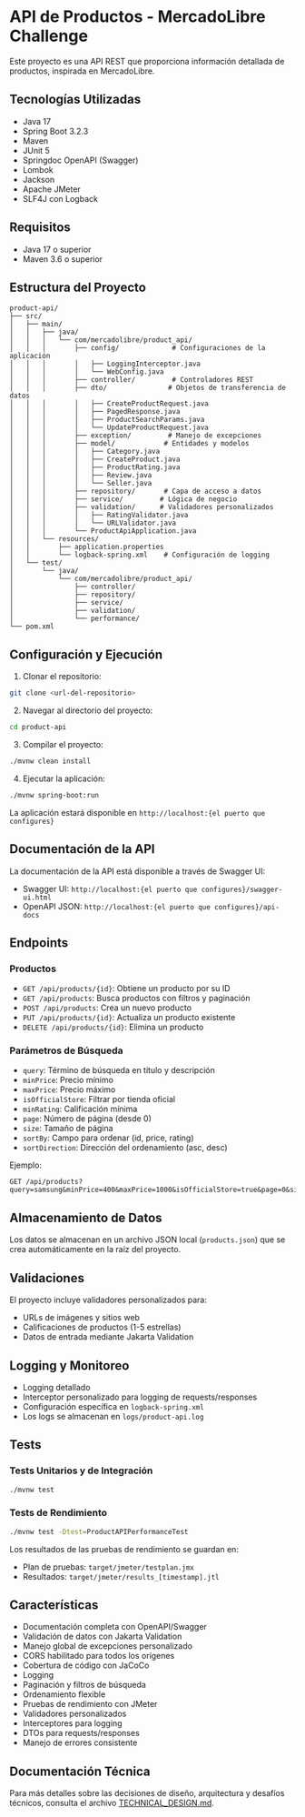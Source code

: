 # API de Productos - MercadoLibre Challenge

Este proyecto es una API REST que proporciona información detallada de productos, inspirada en MercadoLibre.

## Tecnologías Utilizadas

- Java 17
- Spring Boot 3.2.3
- Maven
- JUnit 5
- Springdoc OpenAPI (Swagger)
- Lombok
- Jackson
- Apache JMeter
- SLF4J con Logback

## Requisitos

- Java 17 o superior
- Maven 3.6 o superior

## Estructura del Proyecto

```
product-api/
├── src/
│   ├── main/
│   │   ├── java/
│   │   │   └── com/mercadolibre/product_api/
│   │   │       ├── config/             # Configuraciones de la aplicación
│   │   │       │   ├── LoggingInterceptor.java
│   │   │       │   └── WebConfig.java
│   │   │       ├── controller/         # Controladores REST
│   │   │       ├── dto/               # Objetos de transferencia de datos
│   │   │       │   ├── CreateProductRequest.java
│   │   │       │   ├── PagedResponse.java
│   │   │       │   ├── ProductSearchParams.java
│   │   │       │   └── UpdateProductRequest.java
│   │   │       ├── exception/         # Manejo de excepciones
│   │   │       ├── model/            # Entidades y modelos
│   │   │       │   ├── Category.java
│   │   │       │   ├── CreateProduct.java
│   │   │       │   ├── ProductRating.java
│   │   │       │   ├── Review.java
│   │   │       │   └── Seller.java
│   │   │       ├── repository/       # Capa de acceso a datos
│   │   │       ├── service/         # Lógica de negocio
│   │   │       ├── validation/      # Validadores personalizados
│   │   │       │   ├── RatingValidator.java
│   │   │       │   └── URLValidator.java
│   │   │       └── ProductApiApplication.java
│   │   └── resources/
│   │       ├── application.properties
│   │       └── logback-spring.xml    # Configuración de logging
│   └── test/
│       └── java/
│           └── com/mercadolibre/product_api/
│               ├── controller/
│               ├── repository/
│               ├── service/
│               ├── validation/
│               └── performance/
└── pom.xml
```

## Configuración y Ejecución

1. Clonar el repositorio:
```bash
git clone <url-del-repositorio>
```

2. Navegar al directorio del proyecto:
```bash
cd product-api
```

3. Compilar el proyecto:
```bash
./mvnw clean install
```

4. Ejecutar la aplicación:
```bash
./mvnw spring-boot:run
```

La aplicación estará disponible en `http://localhost:{el puerto que configures}`

## Documentación de la API

La documentación de la API está disponible a través de Swagger UI:
- Swagger UI: `http://localhost:{el puerto que configures}/swagger-ui.html`
- OpenAPI JSON: `http://localhost:{el puerto que configures}/api-docs`

## Endpoints

### Productos

- `GET /api/products/{id}`: Obtiene un producto por su ID
- `GET /api/products`: Busca productos con filtros y paginación
- `POST /api/products`: Crea un nuevo producto
- `PUT /api/products/{id}`: Actualiza un producto existente
- `DELETE /api/products/{id}`: Elimina un producto

### Parámetros de Búsqueda

- `query`: Término de búsqueda en título y descripción
- `minPrice`: Precio mínimo
- `maxPrice`: Precio máximo
- `isOfficialStore`: Filtrar por tienda oficial
- `minRating`: Calificación mínima
- `page`: Número de página (desde 0)
- `size`: Tamaño de página
- `sortBy`: Campo para ordenar (id, price, rating)
- `sortDirection`: Dirección del ordenamiento (asc, desc)

Ejemplo:
```
GET /api/products?query=samsung&minPrice=400&maxPrice=1000&isOfficialStore=true&page=0&size=10&sortBy=price&sortDirection=asc
```

## Almacenamiento de Datos

Los datos se almacenan en un archivo JSON local (`products.json`) que se crea automáticamente en la raíz del proyecto.

## Validaciones

El proyecto incluye validadores personalizados para:
- URLs de imágenes y sitios web
- Calificaciones de productos (1-5 estrellas)
- Datos de entrada mediante Jakarta Validation

## Logging y Monitoreo

- Logging detallado
- Interceptor personalizado para logging de requests/responses
- Configuración específica en `logback-spring.xml`
- Los logs se almacenan en `logs/product-api.log`

## Tests

### Tests Unitarios y de Integración
```bash
./mvnw test
```

### Tests de Rendimiento
```bash
./mvnw test -Dtest=ProductAPIPerformanceTest
```

Los resultados de las pruebas de rendimiento se guardan en:
- Plan de pruebas: `target/jmeter/testplan.jmx`
- Resultados: `target/jmeter/results_[timestamp].jtl`


## Características

- Documentación completa con OpenAPI/Swagger
- Validación de datos con Jakarta Validation
- Manejo global de excepciones personalizado
- CORS habilitado para todos los orígenes
- Cobertura de código con JaCoCo
- Logging
- Paginación y filtros de búsqueda
- Ordenamiento flexible
- Pruebas de rendimiento con JMeter
- Validadores personalizados
- Interceptores para logging
- DTOs para requests/responses
- Manejo de errores consistente

## Documentación Técnica

Para más detalles sobre las decisiones de diseño, arquitectura y desafíos técnicos, consulta el archivo [TECHNICAL_DESIGN.md](TECHNICAL_DESIGN.md). 
